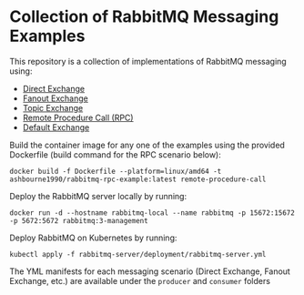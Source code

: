 # Collection of RabbitMQ Messaging Examples

This repository is a collection of implementations of RabbitMQ messaging using:
* [Direct Exchange](https://www.rabbitmq.com/tutorials/amqp-concepts.html#exchange-direct)
* [Fanout Exchange](https://www.rabbitmq.com/tutorials/amqp-concepts.html#exchange-fanout)
* [Topic Exchange](https://www.rabbitmq.com/tutorials/amqp-concepts.html#exchange-topic)
* [Remote Procedure Call (RPC)](https://www.rabbitmq.com/tutorials/tutorial-six-dotnet.html)
* [Default Exchange](https://www.rabbitmq.com/tutorials/amqp-concepts.html#exchange-default)

Build the container image for any one of the examples using the provided Dockerfile (build command for the RPC scenario below):

```
docker build -f Dockerfile --platform=linux/amd64 -t ashbourne1990/rabbitmq-rpc-example:latest remote-procedure-call
```

Deploy the RabbitMQ server locally by running:

```
docker run -d --hostname rabbitmq-local --name rabbitmq -p 15672:15672 -p 5672:5672 rabbitmq:3-management
```

Deploy RabbitMQ on Kubernetes by running:

```
kubectl apply -f rabbitmq-server/deployment/rabbitmq-server.yml
```

The YML manifests for each messaging scenario (Direct Exchange, Fanout Exchange, etc.) are available under the ```producer``` and ```consumer``` folders